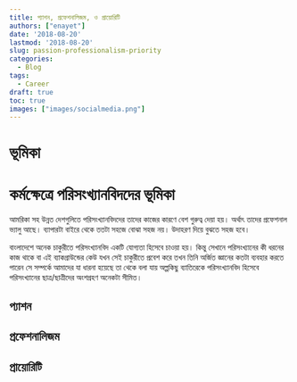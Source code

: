 ```yaml
---
title: প‍্যাশন, প্রফেশনালিজম, ও প্রায়োরিটি
authors: ["enayet"]
date: '2018-08-20'
lastmod: '2018-08-20'
slug: passion-professionalism-priority
categories:
  - Blog
tags:
  - Career
draft: true
toc: true
images: ["images/socialmedia.png"]
---
```


# ভূমিকা

# কর্মক্ষেত্রে পরিসংখ‍্যানবিদদের ভূমিকা

আমরিকা সহ উন্নত দেশগুলিতে পরিসংখ‍্যানবিদদের তাদের কাজের কারণে বেশ গুরুত্ব দেয়া হয়। অর্থাৎ তাদের প্রফেশনাল ভ‍্যালু আছে। ব‍্যাপারটা বাইরে থেকে ততটা সহজে বোঝা সহজ নয়। উদাহরণ দিয়ে বুঝতে সহজ হবে। 

বাংলাদেশে অনেক চাকুরীতে পরিসংখ‍্যানবিদ একটি  যোগ‍্যতা হিসেবে চাওয়া হয়। কিন্তু সেখানে পরিসংখ‍্যানের কী ধরনের কাজ থাকে বা এই ব‍্যাকগ্রাউন্ডের কেউ যখন সেই চাকুরীতে প্রবেশ করে তখন তিনি অর্জিত জ্ঞানের কতটা ব‍্যবহার করতে পারেন সে সম্পর্কে আমাদের যা ধারনা হয়েছে তা থেকে বলা যায় অল্পকিছু ব‍্যাতিরেকে পরিসংখ‍্যানবিদ হিসেবে পরিসংখ‍্যানের ছাত্র/ছাত্রীদের অংশগ্রহণ অনেকটা সীমিত।



## প‍্যাশন 

## প্রফেশনালিজম

## প্রায়োরিটি



